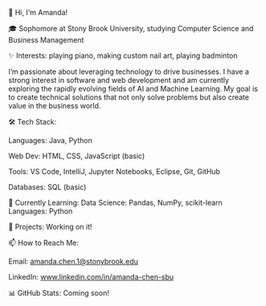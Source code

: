 👋 Hi, I'm Amanda! 

🎓 Sophomore at Stony Brook University, studying Computer Science and Business Management

✨ Interests: playing piano, making custom nail art, playing badminton 


I’m passionate about leveraging technology to drive businesses. I have a strong interest in software and web development and am currently exploring the rapidly evolving fields of AI and Machine Learning. My goal is to create technical solutions that not only solve problems but also create value in the business world.

🛠 Tech Stack:

Languages: Java, Python

Web Dev: HTML, CSS, JavaScript (basic)

Tools: VS Code, IntelliJ, Jupyter Notebooks, Eclipse, Git, GitHub

Databases: SQL (basic)
 
🎯 Currently Learning:
Data Science: Pandas, NumPy, scikit-learn
Languages: Python

🚀 Projects:
Working on it!

📫 How to Reach Me:

Email: amanda.chen.1@stonybrook.edu

LinkedIn: www.linkedin.com/in/amanda-chen-sbu
 

📊 GitHub Stats: Coming soon!
